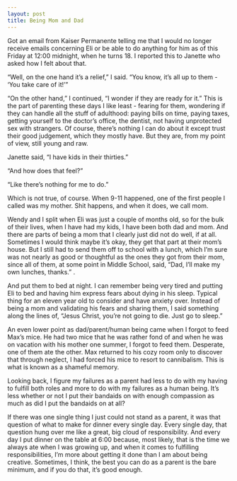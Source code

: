 ```yaml
---
layout: post
title: Being Mom and Dad
---
```

Got an email from Kaiser Permanente telling me that I would no longer receive emails concerning Eli or be able to do anything for him as of this Friday at 12:00 midnight, when he turns 18. I reported this to Janette who asked how I felt about that. 

“Well, on the one hand it’s a relief,” I said. “You know, it’s all up to them - ‘You take care of it!’”

“On the other hand,” I continued, “I wonder if they are ready for it.” This is the part of parenting these days I like least - fearing for them, wondering if they can handle all the stuff of adulthood: paying bills on time, paying taxes, getting yourself to the doctor’s office, the dentist, not having unprotected sex with strangers. Of course, there’s nothing I can do about it except trust their good judgement, which they mostly have. But they are, from my point of view, still young and raw.

Janette said, “I have kids in their thirties.” 

“And how does that feel?”

“Like there’s nothing for me to do.”

Which is not true, of course. When 9-11 happened, one of the first people I called was my mother. Shit happens, and when it does, we call mom.

Wendy and I split when Eli was just a couple of months old, so for the bulk of their lives, when I have had my kids, I have been both dad and mom. And there are parts of being a mom that I clearly just did not do well, if at all. Sometimes I would think maybe it’s okay, they get that part at their mom’s house. But I still had to send them off to school with a lunch, which I’m sure was not nearly as good or thoughtful as the ones they got from their mom, since all of them, at some point in Middle School, said, “Dad, I’ll make my own lunches, thanks.” .

And put them to bed at night. I can remember being very tired and putting Eli to bed and having him express fears about dying in his sleep. Typical thing for an eleven year old to consider and have anxiety over. Instead of being a mom and validating his fears and sharing them, I said something along the lines of, “Jesus Christ, you’re not going to die. Just go to sleep.”

An even lower point as dad/parent/human being came when I forgot to feed Max’s mice. He had two mice that he was rather fond of and when he was on vacation with his mother one summer, I forgot to feed them. Desperate, one of them ate the other. Max returned to his cozy room only to discover that through neglect, I had forced his mice to resort to cannibalism. This is what is known as a shameful memory.

Looking back, I figure my failures as a parent had less to do with my having to fulfill both roles and more to do with my failures as a human being. It’s less whether or not I put their bandaids on with enough compassion as much as did I put the bandaids on at all?

If there was one single thing I just could not stand as a parent, it was that question of what to make for dinner every single day. Every single day, that question hung over me like a great, big cloud of responsibility. And every day I put dinner on the table at 6:00 because, most likely, that is the time we always ate when I was growing up, and when it comes to fulfilling responsibilities, I’m more about getting it done than I am about being creative. Sometimes, I think, the best you can do as a parent is the bare minimum, and if you do that, it’s good enough. 
